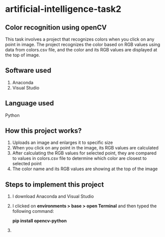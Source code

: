  # artificial-intelligence-task2


## Color recognition using openCV
This task involves a project that recognizes colors when you click on any point in image.
The project recognizes the color based on RGB values using data from colors.csv file, and the color and its RGB values are displayed at the top of image.

## Software used
1. Anaconda
2. Visual Studio

## Language used
Python

## How this project works?
1. Uploads an image and enlarges it to specific size
2. When you click on any point in the image, its RGB values are calculated
3. After calculating the RGB values for selected point, they are compared to values in colors.csv file to determine which color are closest to selected point
4. The color name and its RGB values are showing at the top of the image

## Steps to implement this project 
1. I download Anaconda and Visual Studio 
2. I clicked on __environments > base > open Terminal__ and then typed the following command:

   __pip install opencv-python__
4. 
